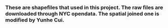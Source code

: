 
### These are shapefiles that used in this project. The raw files are downloaded through NYC opendata. The spatial joined one is modified by Yunhe Cui.
